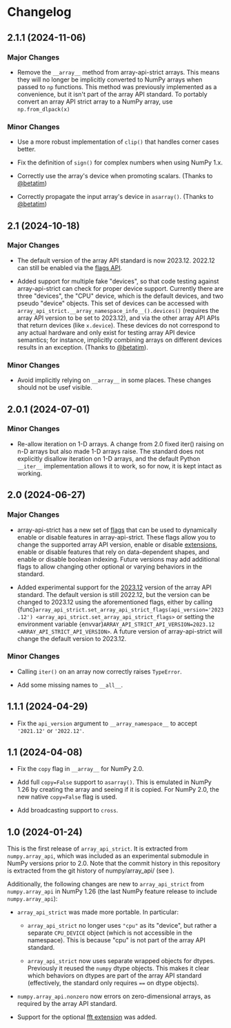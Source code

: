 # Changelog

## 2.1.1 (2024-11-06)

### Major Changes

- Remove the `__array__` method from array-api-strict arrays. This means they
  will no longer be implicitly converted to NumPy arrays when passed to `np`
  functions. This method was previously implemented as a convenience, but it
  isn't part of the array API standard. To portably convert an array API
  strict array to a NumPy array, use `np.from_dlpack(x)`

### Minor Changes

- Use a more robust implementation of `clip()` that handles corner cases better.

- Fix the definition of `sign()` for complex numbers when using NumPy 1.x.

- Correctly use the array's device when promoting scalars. (Thanks to
  [@betatim](https://github.com/betatim))

- Correctly propagate the input array's device in `asarray()`. (Thanks to
  [@betatim](https://github.com/betatim))

## 2.1 (2024-10-18)

### Major Changes

- The default version of the array API standard is now 2023.12. 2022.12 can
  still be enabled via the [flags API](array-api-strict-flags).

- Added support for multiple fake "devices", so that code testing against
  array-api-strict can check for proper device support. Currently there are
  three "devices", the "CPU" device, which is the default devices, and two
  pseudo "device" objects. This set of devices can be accessed with
  `array_api_strict.__array_namespace_info__().devices()` (requires the array
  API version to be set to 2023.12), and via the other array API APIs that
  return devices (like `x.device`). These devices do not correspond to any
  actual hardware and only exist for testing array API device semantics; for
  instance, implicitly combining arrays on different devices results in an
  exception. (Thanks to [@betatim](https://github.com/betatim)).

### Minor Changes

- Avoid implicitly relying on `__array__` in some places. These changes should
  not be usef visible.

## 2.0.1 (2024-07-01)

### Minor Changes

- Re-allow iteration on 1-D arrays. A change from 2.0 fixed iter() raising on
  n-D arrays but also made 1-D arrays raise. The standard does not explicitly
  disallow iteration on 1-D arrays, and the default Python `__iter__`
  implementation allows it to work, so for now, it is kept intact as working.

## 2.0 (2024-06-27)

### Major Changes

- array-api-strict has a new set of [flags](array-api-strict-flags) that can
  be used to dynamically enable or disable features in array-api-strict. These
  flags allow you to change the supported array API version, enable or disable
  [extensions](https://data-apis.org/array-api/latest/extensions/index.html),
  enable or disable features that rely on data-dependent shapes, and enable or
  disable boolean indexing. Future versions may add additional flags to allow
  changing other optional or varying behaviors in the standard.

- Added experimental support for the
  [2023.12](https://data-apis.org/array-api/2023.12/changelog.html#v2023-12)
  version of the array API standard. The default version is still 2022.12, but
  the version can be changed to 2023.12 using the aforementioned flags, either
  by calling
  {func}`array_api_strict.set_array_api_strict_flags(api_version='2023.12')
  <array_api_strict.set_array_api_strict_flags>` or setting the environment
  variable {envvar}`ARRAY_API_STRICT_API_VERSION=2023.12
  <ARRAY_API_STRICT_API_VERSION>`. A future version of array-api-strict will
  change the default version to 2023.12.

### Minor Changes

- Calling `iter()` on an array now correctly raises `TypeError`.

- Add some missing names to `__all__`.

## 1.1.1 (2024-04-29)

- Fix the `api_version` argument to `__array_namespace__` to accept
  `'2021.12'` or `'2022.12'`.

## 1.1 (2024-04-08)

- Fix the `copy` flag in `__array__` for NumPy 2.0.

- Add full `copy=False` support to `asarray()`. This is emulated in NumPy 1.26 by creating
  the array and seeing if it is copied. For NumPy 2.0, the new native
  `copy=False` flag is used.

- Add broadcasting support to `cross`.

## 1.0 (2024-01-24)

This is the first release of `array_api_strict`. It is extracted from
`numpy.array_api`, which was included as an experimental submodule in NumPy
versions prior to 2.0. Note that the commit history in this repository is
extracted from the git history of numpy/array_api/ (see [](numpy.array_api)).

Additionally, the following changes are new to `array_api_strict` from
`numpy.array_api` in NumPy 1.26 (the last NumPy feature release to include
`numpy.array_api`):

- ``array_api_strict`` was made more portable. In particular:

  - ``array_api_strict`` no longer uses ``"cpu"`` as its "device", but rather a
    separate ``CPU_DEVICE`` object (which is not accessible in the namespace).
    This is because "cpu" is not part of the array API standard.

  - ``array_api_strict`` now uses separate wrapped objects for dtypes.
    Previously it reused the ``numpy`` dtype objects. This makes it clear
    which behaviors on dtypes are part of the array API standard (effectively,
    the standard only requires ``==`` on dtype objects).

- ``numpy.array_api.nonzero`` now errors on zero-dimensional arrays, as
    required by the array API standard.

- Support for the optional [fft
  extension](https://data-apis.org/array-api/latest/extensions/fourier_transform_functions.html)
  was added.
